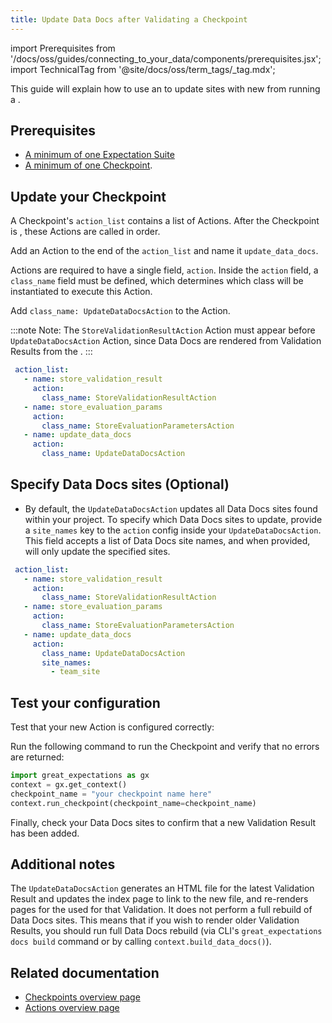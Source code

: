 ```yaml
---
title: Update Data Docs after Validating a Checkpoint
---
```


import Prerequisites from '/docs/oss/guides/connecting_to_your_data/components/prerequisites.jsx';
import TechnicalTag from '@site/docs/oss/term_tags/_tag.mdx';

This guide will explain how to use an <TechnicalTag tag="action" text="Action" /> to update <TechnicalTag tag="data_docs" text="Data Docs" /> sites with new <TechnicalTag tag="validation_result" text="Validation Results" /> from running a <TechnicalTag tag="checkpoint" text="Checkpoint" />.

## Prerequisites

<Prerequisites>

 - [A minimum of one Expectation Suite](../../expectations/expectations_lp.md)
 - [A minimum of one Checkpoint](../checkpoints/how_to_create_a_new_checkpoint.md).

</Prerequisites>

## Update your Checkpoint

A Checkpoint's ``action_list`` contains a list of Actions.  After the Checkpoint is <TechnicalTag tag="validation" text="Validated" />, these Actions are called in order. 

Add an Action to the end of the ``action_list`` and name it ``update_data_docs``.

Actions are required to have a single field, ``action``.  Inside the ``action`` field, a ``class_name`` field must be defined, which determines which class will be instantiated to execute this Action. 

Add ``class_name: UpdateDataDocsAction`` to the Action.

:::note Note:
The ``StoreValidationResultAction`` Action must appear before  ``UpdateDataDocsAction`` Action, since Data Docs are rendered from Validation Results from the <TechnicalTag tag="store" text="Store" />.
:::

```yaml
 action_list:
   - name: store_validation_result
     action:
       class_name: StoreValidationResultAction
   - name: store_evaluation_params
     action:
       class_name: StoreEvaluationParametersAction
   - name: update_data_docs
     action:
       class_name: UpdateDataDocsAction
```

## Specify Data Docs sites (Optional)

- By default, the ``UpdateDataDocsAction`` updates all Data Docs sites found within your project. 
  To specify which Data Docs sites to update, provide a ``site_names`` key to the ``action`` config inside your ``UpdateDataDocsAction``.
  This field accepts a list of Data Docs site names, and when provided, will only update the specified sites.

```yaml
 action_list:
   - name: store_validation_result
     action:
       class_name: StoreValidationResultAction
   - name: store_evaluation_params
     action:
       class_name: StoreEvaluationParametersAction
   - name: update_data_docs
     action:
       class_name: UpdateDataDocsAction
       site_names:
         - team_site
```

## Test your configuration

Test that your new Action is configured correctly:

Run the following command to run the Checkpoint and verify that no errors are returned:

```python
import great_expectations as gx
context = gx.get_context()
checkpoint_name = "your checkpoint name here"
context.run_checkpoint(checkpoint_name=checkpoint_name)
```

Finally, check your Data Docs sites to confirm that a new Validation Result has been added.

## Additional notes

The ``UpdateDataDocsAction`` generates an HTML file for the latest Validation Result and updates the index page to link to the new file, and re-renders pages for the <TechnicalTag tag="expectation_suite" text="Expectation Suite" /> used for that Validation. It does not perform a full rebuild of Data Docs sites. This means that if you wish to render older Validation Results, you should run full Data Docs rebuild (via CLI's ``great_expectations docs build`` command or by calling ``context.build_data_docs()``).


## Related documentation

- [Checkpoints overview page](../../../terms/checkpoint.md)
- [Actions overview page](../../../terms/action.md)
